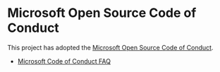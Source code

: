 # Microsoft Open Source Code of Conduct
This project has adopted the [Microsoft Open Source Code of Conduct](https://opensource.microsoft.com/codeofconduct/).


- [Microsoft Code of Conduct FAQ](https://opensource.microsoft.com/codeofconduct/faq/)
